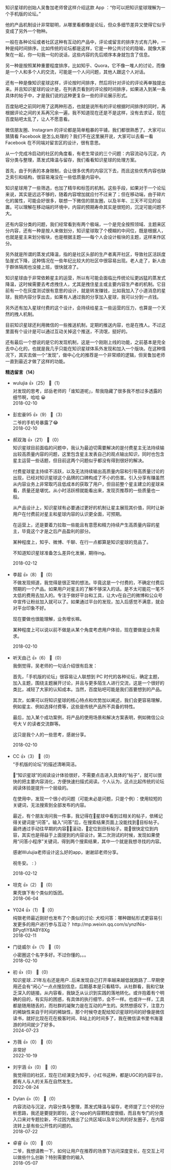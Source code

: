 知识星球的创始人吴鲁加老师曾这样介绍这款 App ：“你可以把知识星球理解为一个手机版的论坛。”

他的产品机制设计非常聪明，从哪里看都像是论坛，但众多细节差异又使得它似乎变成了另外一个物种。

一般在各种论坛或者社区这种有互动的产品中，评论或留言的排序方式有几种，一种是纯时间排序。比如传统的论坛都是这样，它是一种公共讨论的隐喻，就像大家聚在一起，你一句我一句的说话，这些内容的先后顺序本身就包含了信息。

另一种是按照某种重要程度排序，比如知乎、Quora，它不像一堆人的讨论，而像是一个人和多个人的交流，可能是一个人问问题，其他人跟这个人对话。

还有一种是像知识星球这样，评论按时间排序，然后将针对评论的评论再单独提出来。并且知识星球的设计是，在列表页看到的评论按时间排序，如果进入到某一条具体的帖子中，才是我们说的这种更复杂一些的评论展示形式。

百度贴吧之前同时用了这两种形态，也就是说所有的评论根据时间排序的同时，再根据评论之间的关系再冗余一遍，我不知道现在还是不是这样，没有去求证，现在百度贴吧太乱了，让人不愿意看。

微信朋友圈、Instagram 的评论都是简单粗暴的平铺，我们都很熟悉了。大家可以猜猜看 Facebook 是怎么处理的？我们不在这里展开说，大家可以去看一看 Facebook 在不同端对留言区的设计，很有意思。

从一个完成冷启动的社区的角度看，有老生常谈的三个问题：内容流动与沉淀，内容分类与整理，蒸发式降温与留存，我们看看知识星球的处理方案。

首先，由于列表的本身限制，会让很多优秀的内容沉下去，而且这些优秀内容也缺乏索引和结构，很容易淹没在一些低质量内容中。

知识星球用了一些筛选，也加了精华和标签的机制。这些手段，如果对于一个论坛来说，其实是远远不够的，随着内容增加就应付不过来了；但在移动端，由于碎片化的属性，可能会好很多，联想一下微信的朋友圈，以及半年、三天不可见的设置。可以理解在移动端的环境中，内容的预期寿命其实是很短的，沉淀可能问题不大。

还有内容分类的问题，我们经常看到有两个极端，一个是完全按照领域、主题来区分内容，还有一种是按人来做划分，知识星球取了个模糊的中间位，既是根据人，也就是星主来划分板块，也是根据主题——每个人会设计板块的主题，这样来作区分。

另外就是所谓的蒸发式降温，指的是社区头部的生产者离开社区，导致社区活跃度坠崖式下降，这种情况在一些年纪比较大的社区中很容易出现。老人走了，新人由于群体隔阂也没接上班，很快就凉了。

知识星球由于非常依赖星主的运营，所以有可能会面临比传统论坛更凶猛的蒸发式降温，这时候需要去考虑拽住人，尤其是拽住星主或主要内容生产者的机制。它目前有一个在灰度测试很有意思的设计，就是转发赚钱，比如我加入了小道消息的星球，我把内容分享出去，如果有人通过我的分享加入星球，我可以分到一点钱。

另外还有加入星球付费的这个设计，会持续给星主一些运营的压力，也算是一个天然的拽人机制。

目前知识星球还利用微信的一些推送机制，定期的推送内容，也是在拽人。不过这里面有个设计是可以通过互动关掉这个推送，不流氓，挺好的。

还有最后一个想说的是它的发现机制，这是一个刚刚上线的功能，之前基本是完全去中心化的，也就是我几乎只能在知识星球体系外发现和加入一个版块。在这种情况下，其实去做一个“发现”，做中心化的推荐是一个非常顺的逻辑，但吴鲁加老师一直到最近才做了这样的功能。
<div><strong>精选留言（14）</strong></div><ul>
<li><span>wulujia</span> 👍（25） 💬（1）<div>对发现的思考，邱岳老师的「谁知道呢」，帮我隐藏了很多我不想过多透露的细节啊，哈哈 😀</div>2018-02-10</li><br/><li><span>彭宏豪95</span> 👍（9） 💬（3）<div>二爷的手机号暴露了😂</div>2018-02-10</li><br/><li><span>郝双海</span> 👍（21） 💬（0）<div>知识星球目前面临的问题中，我认为最迫切需要解决的是付费星主无法持续输出较高质量内容的问题，这里包含星主发表自己的观点输出知识，同时也包含星主运营一些话题，但目前这两个问题似乎都没有得到很好的解决。

付费星球星主持续不活跃，以及无法持续输出高质量内容和引导高质量讨论的出现，已经对知识星球这个品牌的口碑构成了不小的伤害。引入分享有赚虽然从内容业务上非常取巧且低成本的获取了用户，但目前整个星主建立的星球来看，质量还是堪忧。从小时活跃榜就能看出来，发现页推荐的一些质量也一般。

从产品设计上，知识星球有必要通过更好的机制让星主展现其价值，同时让新用户在付费前对星主和星球内容的认识更全面，可预期。

在运营上，还是要着力拉取一些能且有意愿和精力持续产生高质量内容的星主，毕竟这个才是之后产品盈利的部分。

某种程度上，知乎、微博、千聊、在行一点都算是知识星球的竞品了。

不知道知识星球准备怎么差异化发展，期待ing。</div>2018-02-12</li><br/><li><span>李超</span> 👍（8） 💬（0）<div>不做发现频道，我觉得是很正常的想法。毕竟这是一个付费的，不确定付费后预期的一个产品。如果用户对星主的了解不够深入的话。是不太可能花一笔不太低的费用去加入的。专注于做好平台和工具，让大v在自己的微博和公众号中宣传让粉丝加入就可以了。如果通过平台的发现，加入后感觉不满意，就会对平台印象不好。

现在要做也很能理解，业务增长嘛。

某种程度上可以说以前不做是从某个角度考虑用户体验，现在要做是业务需求。</div>2018-02-10</li><br/><li><span>听天由己</span> 👍（6） 💬（0）<div>我倒觉得，吴老师的一句话介绍很有启发：

首先，「手机版的论坛」很容易让人联想到 PC 时代的各种论坛，确定主题，加入主题，围绕主题展开讨论，并且与更多陌生人进行交流，这是一个很好的类比，减轻了大家的认知成本。当然，百度贴吧可能是我们首要想到的产品。

其次，如果可以将知识星球的核心特点和优势加以阐述，我们会更容易理解，例如星主、例如选择付费等，这些是传统产品所不具备的特性。

最后，加入某个成功案例，将产品的使用场景和解决方案表明，例如微信公众号大 V 的读者交流群等。

这只是我个人的一些思考，感谢分享。</div>2018-02-10</li><br/><li><span>CC</span> 👍（3） 💬（0）<div>“手机版的论坛”的描述清晰简洁。

“知识星球”的阅读设计体验很好，不需要点击进入具体的“帖子”，就可以很快的把主要内容消化，方便快速扫描式阅读。个人认为，这点比起传统的论坛阅读体验是提升一个层级的。

在使用中，发现一个很小的问题（可能未必是问题，只是个例）：使用较短的关键词，无法搜索到全部发布的内容。

最近，有个朋友询问我一件事，我记得在星球中看到过相关的帖子，依稀记得关键词是“问答”。输入“问答”后，在搜索结果页面上没能找到目标帖子。最终通过手动往早期的内容滚动，定位到目标帖子。能很快定位到内容，其实也是得益于上面提到的内容设计。第二次测试的时候，发现如果使用“问答小程序”关键词，得到两个搜索结果，其中一个就是我想寻找的内容。

感谢Wulujia老师设计这么好的app，谢谢邱老师分享。 

祝冬安。 : ）</div>2018-02-12</li><br/><li><span>坦克</span> 👍（2） 💬（0）<div>果壳旗下有个类似的饭团。</div>2018-06-04</li><br/><li><span>Y024</span> 👍（1） 💬（0）<div>纯银老师最近刚好也发布了个类似的讨论:
犬校问答：哪种跟帖形式更容易引发更多的用户进行参与互动？
http:&#47;&#47;mp.weixin.qq.com&#47;s&#47;ynzINis-BPyqfiY8ABY8Xg</div>2018-02-11</li><br/><li><span>门徒威尔</span> 👍（1） 💬（0）<div>小密圈这个名字多好。不过你懂的。。。</div>2018-02-10</li><br/><li><span>初</span> 👍（0） 💬（0）<div>知识星球..21年左右还是用户..后来发现自己打开率越来越低就跑路了...早期使用还会有“闲心”一点点搜刮信息，后期基本是只看精华。从社群看，我和它缺乏深入的链接。从内容看，我缺乏从认识到实践的落地转化。或许抱着有个明确的目的，有实际的困惑，有具体的执行细节，会不一样。也或许一样，工具都是随用随丢的，而社群的凝聚力是在互动的产生的。突然想感叹下，注意力的稀缺性来自于时间的稀缺性，那个时候夺走配给知识星球时间的好像是微信读书，就好比现在花在极客时间、B站上的时间多了，我在微信读书里书海漫游的时间就少了好多。</div>2024-07-23</li><br/><li><span>方薇</span> 👍（0） 💬（0）<div>非常好</div>2022-10-19</li><br/><li><span>刘宇涵</span> 👍（0） 💬（0）<div>我觉得旧的社区，现在已经演变为知乎，小红书这种，都是UGC的内容平台，都有人与人的关系在自然发生。</div>2022-08-24</li><br/><li><span>Dylan</span> 👍（0） 💬（0）<div>内容流动与沉淀，内容分类与整理，蒸发式降温与留存，老师提了三个好的分析思路，我还是要提到即刻，这个app的内容颗粒度很细，而且有专门的分类入口来对专题拉新，不过因为推出了公共区域以及半公共的好友圈子，在内容流转上是有些公开性的问题的。</div>2018-07-22</li><br/><li><span>卓睿</span> 👍（0） 💬（0）<div>二爷，我想请教一下，如何让用户在推荐的场景下访问深度变长，在交互上可以做些什么创新？特别需要你的输入</div>2018-05-07</li><br/>
</ul>